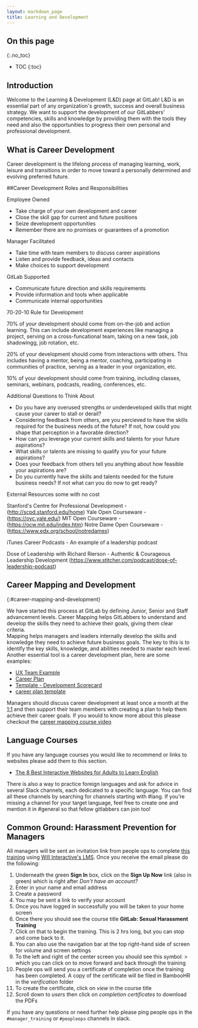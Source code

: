 ```yaml
---
layout: markdown_page
title: Learning and Development
---
```


## On this page
{:.no_toc}

- TOC
{:toc}

## Introduction

Welcome to the Learning & Development (L&D) page at GitLab! L&D is an essential part of any organization's growth, success and overall business strategy. We want to support the development of our GitLabbers' competencies, skills and knowledge by providing them with the tools they need and also the opportunities to progress their own personal and professional development.  

## What is Career Development

Career development is the lifelong process of managing learning, work, leisure and transitions in order to move toward a personally determined and evolving preferred future.

##Career Development Roles and Responsibilities

Employee Owned 
 - Take charge of your own development and career
 - Close the skill gap for current and future positions
 - Seize development opportunities
 - Remember there are no promises or guarantees of a promotion
 
Manager Facilitated
- Take time with team members to discuss career aspirations
- Listen and provide feedback, ideas and contacts
- Make choices to support development

GitLab Supported 
- Communicate future direction and skills requirements
- Provide information and tools when applicable
- Communicate internal opportunities

70-20-10 Rule for Development

70% of your development should come from on-the-job and action learning.  This can include development experiences like managing a project, serving on a cross-funcational team, taking on a new task, job shadowingg, job rotation, etc.

20% of your development should come from interactions with others.  This includes having a mentor, being a mentor, coaching, participating in communities of practice, serving as a leader in your organization, etc.

10% of your development should come from training, including classes, seminars, webinars, podcasts, reading, conferences, etc.

Additional Questions to Think About

- Do you have any overused strengths or underdeveloped skills that might cause your career to stall or derail?
- Considering feedback from others, are you percieved to have the skills required for the business needs of the future? If not, how could you shape that perception in a favorable direction?
- How can you leverage your current skills and talents for your future aspirations?
- What skills or talents are missing to qualify you for your future aspirations?
- Does your feedback from others tell you anything about how feasible your aspirations are?
- Do you currently have the skills and talents needed for the future business needs?  If not what can you do now to get ready?

External Resources some with no cost

Stanford's Centre for Professional Development - (http://scpd.stanford.edu/home)
Yale Open Courseware - (https://oyc.yale.edu/)
MIT Open Courseware - (https://ocw.mit.edu/index.htm)
Notre Dame Open Courseware - (https://www.edx.org/school/notredamex)

iTunes Career Podcasts - An example of a leadership podcast

Dose of Leadership with Richard Rierson - Authentic & Courageous Leadership Development  (https://www.stitcher.com/podcast/dose-of-leadership-podcast)

## Career Mapping and Development
{:#career-mapping-and-development}

We have started this process at GitLab by defining Junior, Senior and Staff advancement levels. Career Mapping helps GitLabbers to understand and develop the skills they need to achieve their goals, giving them clear criteria.  
Mapping helps managers and leaders internally develop the skills and knowledge they need to achieve future business goals. The key to this is to identify the key skills, knowledge, and abilities needed to master each level. Another essential tool is a career development plan, here are some examples:

 - [UX Team Example](https://docs.google.com/spreadsheets/d/1GugUY_vPMERSP7QvQ7kaUrsaFn84YFipQtPZ1f5i_Q4/edit#gid=1712199154/index.html.md)
- [Career Plan](https://docs.google.com/document/d/1hJIzMnVhEz3X4k24oAwNnlgGhBeQ518Cps9kLVRRoWQ/edit)
- [Template  - Development Scorecard](https://docs.google.com/spreadsheets/d/1DBrukzzsV6InaCkZf8_ngLeTcLQ9uj6ynE93qLmHkQA/edit#gid=1677297587/index.html.md)
- [career plan template](https://performancemanager.successfactors.com/doc/po/develop_employee/carsample.html.md)

Managers should discuss career development at least once a month at the [1:1](https://github.com/daijapan/test/tree/master/leadership/1-1/index.html.md) and then support their team members with creating a plan to help them achieve their career goals. If you would to know more about this please checkout the [career mapping course video](https://www.youtube.com/watch?v=YoZH5Hhygc4/index.html.md)


## Language Courses

If you have any language courses you would like to recommend or links to websites please add them to this section.

 - [The 8 Best Interactive Websites for Adults to Learn English](https://www.fluentu.com/blog/english/best-websites-to-learn-english/)

There is also a way to practice foreign languages and ask for advice in several Slack channels, each dedicated to a specific language. You can find all these channels by searching for channels starting with #lang. If you're missing a channel for your target language, feel free to create one and mention it in #general so that fellow gitlabbers can join too!

## Common Ground: Harassment Prevention for Managers

All managers will be sent an invitation link from people ops to complete [this training](/courses/) using [Will Interactive's LMS](https://learning.willinteractive.com/). Once you receive the email please do the following:

1. Underneath the green **Sign In** box, click on the **Sign Up Now** link (also in green) which is right after *Don't have an account?*
1. Enter in your name and email address
1. Create a password
1. You may be sent a link to verify your account
1. Once you have logged in successfully you will be taken to your home screen
1. Once there you should see the course title **GitLab: Sexual Harassment Training**
1. Click on that to begin the training. This is 2 hrs long, but you can stop and come back to it.
1. You can also use the navigation bar at the top right-hand side of screen for volume and screen settings
1. To the left and right of the center screen you should see this symbol: > which you can click on to move forward and back through the training
1. People ops will send you a certificate of completion once the training has been completed. A copy of the certificate will be filed in BambooHR in the *verification* folder
1. To create the certificate, click on *view* in the course title
1. Scroll down to *users* then click on *completion certificates* to download the PDFs

If you have any questions or need further help please ping people ops in the `#manager_training` or `#peopleops` channels in slack.
